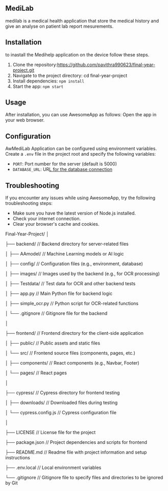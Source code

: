 ## MediLab 
medilab is a medical health application that store the medical history and give an analyse on patient lab report mesurements.  

## Installation
to inastall the Medihelp application on the device follow these steps. 
1. Clone the repository:https://github.com/pavithra990623/final-year-project.git
2. Navigate to the project directory: cd final-year-project
3. Install dependencies: `npm install`
4. Start the app: `npm start`

## Usage
After installation, you can use AwesomeApp as follows:
  Open the app in your web browser.

## Configuration
AwMediLab Application can be configured using environment variables. Create a `.env` file in the project root and specify the following variables:
- `PORT`: Port number for the server (default is 5000)
- `DATABASE_URL`: UR[L for the database connection](https://console.firebase.google.com/project/login-c057b/firestore/databases/-default-/data/~2FAuth~2F0qZXi728tznuf6Vb7zQJ)
  
## Troubleshooting
If you encounter any issues while using AwesomeApp, try the following troubleshooting steps:
- Make sure you have the latest version of Node.js installed.
- Check your internet connection.
- Clear your browser's cache and cookies.

Final-Year-Project/
│

├── backend/                          // Backend directory for server-related files

│   ├── AAmodel/                      // Machine Learning models or AI logic

│   ├── config/                       // Configuration files (e.g., environment, database)

│   ├── images/                       // Images used by the backend (e.g., for OCR processing)

│   ├── Testdata/                     // Test data for OCR and other backend tests

│   ├── app.py                        // Main Python file for backend logic

│   ├── simple_ocr.py                 // Python script for OCR-related functions

│   └── .gitignore                    // Gitignore file for the backend

│

├── frontend/                          // Frontend directory for the client-side application

│   ├── public/                       // Public assets and static files

│   └── src/                          // Frontend source files (components, pages, etc.)

│       ├── components/               // React components (e.g., Navbar, Footer)

│       └── pages/                    // React pages

│

├── cypress/                           // Cypress directory for frontend testing

│   ├── downloads/                    // Downloaded files during testing

│   └── cypress.config.js             // Cypress configuration file

│

├── LICENSE                           // License file for the project

├── package.json                      // Project dependencies and scripts for frontend

├── README.md                         // Readme file with project information and setup instructions

├── .env.local                        // Local environment variables

└── .gitignore                        // Gitignore file to specify files and directories to be ignored by Git


